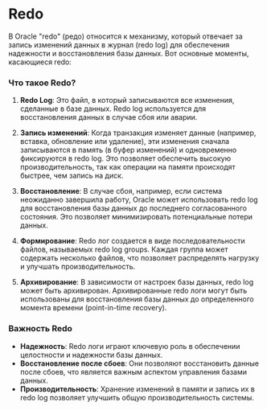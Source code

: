 # Redo 

В Oracle "redo" (редо) относится к механизму, который отвечает за запись изменений данных в журнал (redo log) для обеспечения надежности и восстановления базы данных. Вот основные моменты, касающиеся redo:

### Что такое Redo?

1. **Redo Log**: Это файл, в который записываются все изменения, сделанные в базе данных. Redo log используется для восстановления данных в случае сбоя или аварии.

2. **Запись изменений**: Когда транзакция изменяет данные (например, вставка, обновление или удаление), эти изменения сначала записываются в память (в буфер изменений) и одновременно фиксируются в redo log. Это позволяет обеспечить высокую производительность, так как операции на памяти происходят быстрее, чем запись на диск.

3. **Восстановление**: В случае сбоя, например, если система неожиданно завершила работу, Oracle может использовать redo log для восстановления базы данных до последнего согласованного состояния. Это позволяет минимизировать потенциальные потери данных.

4. **Формирование**: Redo лог создается в виде последовательности файлов, называемых redo log groups. Каждая группа может содержать несколько файлов, что позволяет распределять нагрузку и улучшать производительность.

5. **Архивирование**: В зависимости от настроек базы данных, redo log может быть архивирован. Архивированные redo логи могут быть использованы для восстановления базы данных до определенного момента времени (point-in-time recovery).

### Важность Redo

- **Надежность**: Redo логи играют ключевую роль в обеспечении целостности и надежности базы данных.
- **Восстановление после сбоев**: Они позволяют восстановить данные после сбоев, что является важным аспектом управления базами данных.
- **Производительность**: Хранение изменений в памяти и запись их в redo log позволяет улучшить общую производительность системы.